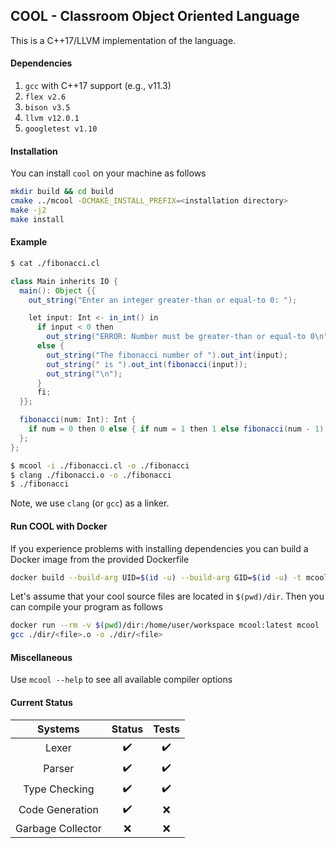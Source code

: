 ## COOL -  Classroom Object Oriented Language

This is a C++17/LLVM implementation of the language.

#### Dependencies

1) `gcc` with C++17 support (e.g., v11.3)
2) `flex v2.6`
3) `bison v3.5`
4) `llvm v12.0.1`
5) `googletest v1.10`

#### Installation
You can install `cool` on your machine as follows
```bash
mkdir build && cd build
cmake ../mcool -DCMAKE_INSTALL_PREFIX=<installation directory>
make -j2
make install
```

#### Example

```bash
$ cat ./fibonacci.cl
```

```java
class Main inherits IO {
  main(): Object {{
    out_string("Enter an integer greater-than or equal-to 0: ");

    let input: Int <- in_int() in
      if input < 0 then
        out_string("ERROR: Number must be greater-than or equal-to 0\n")
      else {
        out_string("The fibonacci number of ").out_int(input);
        out_string(" is ").out_int(fibonacci(input));
        out_string("\n");
      }
      fi;
  }};

  fibonacci(num: Int): Int {
    if num = 0 then 0 else { if num = 1 then 1 else fibonacci(num - 1) + fibonacci(num - 2) fi; } fi
  };
};
```

```bash
$ mcool -i ./fibonacci.cl -o ./fibonacci
$ clang ./fibonacci.o -o ./fibonacci
$ ./fibonacci
```

Note, we use `clang` (or `gcc`) as a linker.

#### Run COOL with Docker
If you experience problems with installing dependencies you
can build a Docker image from the provided Dockerfile

```bash
docker build --build-arg UID=$(id -u) --build-arg GID=$(id -u) -t mcool .
```

Let's assume that your cool source files are located in `$(pwd)/dir`.
Then you can compile your program as follows

```bash
docker run --rm -v $(pwd)/dir:/home/user/workspace mcool:latest mcool -i ./<file>.cl -o ./<file>
gcc ./dir/<file>.o -o ./dir/<file>
```

#### Miscellaneous

Use `mcool --help` to see all available compiler options

#### Current Status

|      Systems      |       Status       |        Tests       |
|:-----------------:|:------------------:|:------------------:|
|       Lexer       | :heavy_check_mark: | :heavy_check_mark: |
|       Parser      | :heavy_check_mark: | :heavy_check_mark: |
|   Type Checking   | :heavy_check_mark: | :heavy_check_mark: |
|  Code Generation  | :heavy_check_mark: |         :x:        |
| Garbage Collector |         :x:        |         :x:        |